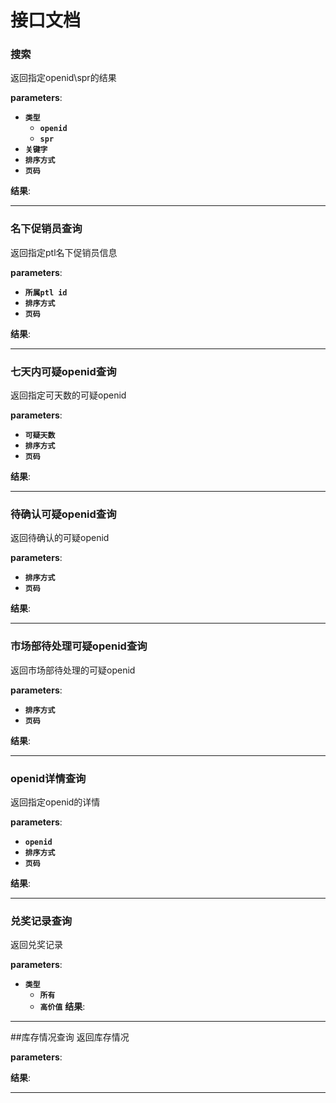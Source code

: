 # 接口文档

### 搜索
返回指定openid\spr的结果

**parameters**:
- **`类型`**
    - **`openid`**
    - **`spr`**
- **`关键字`**
- **`排序方式`**
- **`页码`**

**结果**:

---

### 名下促销员查询
返回指定ptl名下促销员信息

**parameters**:
- **`所属ptl id`**
- **`排序方式`**
- **`页码`**

**结果**:

---

### 七天内可疑openid查询
返回指定可天数的可疑openid

**parameters**:
- **`可疑天数`**
- **`排序方式`**
- **`页码`**

**结果**:

---

### 待确认可疑openid查询
返回待确认的可疑openid

**parameters**:
- **`排序方式`**
- **`页码`**

**结果**:

---


### 市场部待处理可疑openid查询
返回市场部待处理的可疑openid

**parameters**:
- **`排序方式`**
- **`页码`**

**结果**:

---

### openid详情查询
返回指定openid的详情

**parameters**:
- **`openid`**
- **`排序方式`**
- **`页码`**

**结果**:

---

### 兑奖记录查询
返回兑奖记录

**parameters**:
- **`类型`**
    - **`所有`**
    - **`高价值`**
**结果**:

---

##库存情况查询
返回库存情况

**parameters**:

**结果**:

---